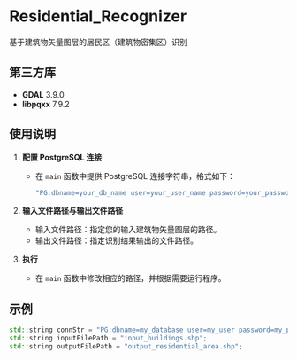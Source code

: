# Residential_Recognizer
基于建筑物矢量图层的居民区（建筑物密集区）识别

## 第三方库
- **GDAL** 3.9.0
- **libpqxx** 7.9.2

## 使用说明

1. **配置 PostgreSQL 连接**
   - 在 `main` 函数中提供 PostgreSQL 连接字符串，格式如下：
     ```cpp
     "PG:dbname=your_db_name user=your_user_name password=your_password hostaddr=your_host_address port=5432"
     ```

2. **输入文件路径与输出文件路径**
   - 输入文件路径：指定您的输入建筑物矢量图层的路径。
   - 输出文件路径：指定识别结果输出的文件路径。

3. **执行**
   - 在 `main` 函数中修改相应的路径，并根据需要运行程序。

## 示例
```cpp
std::string connStr = "PG:dbname=my_database user=my_user password=my_password hostaddr=127.0.0.1 port=5432";
std::string inputFilePath = "input_buildings.shp";
std::string outputFilePath = "output_residential_area.shp";

